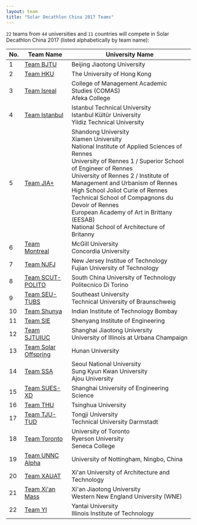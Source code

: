 ```yaml
---
layout: team
title: "Solar Decathlon China 2017 Teams"
---
```


`22` teams from `44` universities and `11` countries will compete in Solar Decathlon China 2017 (listed alphabetically by team name):

<table class="table table-striped">
	<thead>
		<tr>
			<th>No.</th>
			<th>Team Name</th>
			<th>University Name</th>
		</tr>
	</thead>
	<tbody>
		<tr>
			<td>1</td>
			<td><a href="{{ site.baseurl }}/pages/teams/bjt.html">Team BJTU</a></td>
			<td>Beijing Jiaotong University</td>
		</tr>
		<tr>
			<td>2</td>
			<td><a href="{{ site.baseurl }}/pages/teams/hku.html">Team HKU</a></td>
			<td>The University of Hong Kong</td>
		</tr>
		<tr>
			<td>3</td>
			<td><a href="{{ site.baseurl }}/pages/teams/isr.html">Team Isreal</a></td>
			<td>
				College of Management Academic Studies (COMAS)<br>
				Afeka College
			</td>
		</tr>
		<tr>
			<td>4</td>
			<td><a href="{{ site.baseurl }}/pages/teams/ist.html">Team Istanbul</a></td>
			<td>
				Istanbul Technical University<br>
				Istanbul Kültür University<br>
				Yildiz Technical University
			</td>
		</tr>
		<tr>
			<td>5</td>
			<td><a href="{{ site.baseurl }}/pages/teams/jia.html">Team JIA+</a></td>
			<td>
				Shandong University<br>
				Xiamen University<br>
				National Institute of Applied Sciences of Rennes<br>
				University of Rennes 1 / Superior School of Engineer of Rennes<br>
				University of Rennes 2 / Institute of Management and Urbanism of Rennes<br>
				High School Joliot Curie of Rennes<br>
				Technical School of Compagnons du Devoir of Rennes<br>
				European Academy of Art in Brittany (EESAB)<br>
				National School of Architecture of Britanny
			</td>
		</tr>
		<tr>
			<td>6</td>
			<td><a href="{{ site.baseurl }}/pages/teams/mon.html">Team Montreal</a></td>
			<td>
				McGill University<br>
				Concordia University
			</td>
		</tr>
		<tr>
			<td>7</td>
			<td><a href="{{ site.baseurl }}/pages/teams/njf.html">Team NJFJ</a></td>
			<td>
				New Jersey Institue of Technology<br>
				Fujian University of Technology
			</td>
		</tr>
		<tr>
			<td>8</td>
			<td><a href="{{ site.baseurl }}/pages/teams/scu.html">Team SCUT-POLITO</a></td>
			<td>
				South China University of Technology<br>
				Politecnico Di Torino
			</td>
		</tr>
		<tr>
			<td>9</td>
			<td><a href="{{ site.baseurl }}/pages/teams/seu.html">Team SEU-TUBS</a></td>
			<td>
				Southeast University<br>
				Technical University of Braunschweig
			</td>
		</tr>
		<tr>
			<td>10</td>
			<td><a href="{{ site.baseurl }}/pages/teams/shu.html">Team Shunya</a></td>
			<td>Indian Institute of Technology Bombay</td>
		</tr>
		<tr>
			<td>11</td>
			<td><a href="{{ site.baseurl }}/pages/teams/sie.html">Team SIE</a></td>
			<td>Shenyang Institute of Engineering</td>
		</tr>
		<tr>
			<td>12</td>
			<td><a href="{{ site.baseurl }}/pages/teams/sjt.html">Team SJTUIUC</a></td>
			<td>
				Shanghai Jiaotong University<br>
				University of Illinois at Urbana Champaign
			</td>
		</tr>
		<tr>
			<td>13</td>
			<td><a href="{{ site.baseurl }}/pages/teams/sol.html">Team Solar Offspring</a></td>
			<td>Hunan University</td>
		</tr>
		<tr>
			<td>14</td>
			<td><a href="{{ site.baseurl }}/pages/teams/ssa.html">Team SSA</a></td>
			<td>
				Seoul National University<br>
				Sung Kyun Kwan University<br>
				Ajou University
			</td>
		</tr>
		<tr>
			<td>15</td>
			<td><a href="{{ site.baseurl }}/pages/teams/sue.html">Team SUES-XD</a></td>
			<td>Shanghai University of Engineering Science</td>
		</tr>
		<tr>
			<td>16</td>
			<td><a href="{{ site.baseurl }}/pages/teams/thu.html">Team THU</a></td>
			<td>Tsinghua University</td>
		</tr>
		<tr>
			<td>17</td>
			<td><a href="{{ site.baseurl }}/pages/teams/tju.html">Team TJU-TUD</a></td>
			<td>
				Tongji University<br>
				Technical University Darmstadt
			</td>
		</tr>
		<tr>
			<td>18</td>
			<td><a href="{{ site.baseurl }}/pages/teams/tor.html">Team Toronto</a></td>
			<td>
				University of Toronto<br>
				Ryerson University<br>
				Seneca College
			</td>
		</tr>
		<tr>
			<td>19</td>
			<td><a href="{{ site.baseurl }}/pages/teams/unn.html">Team UNNC Alpha</a></td>
			<td>University of Nottingham, Ningbo, China</td>
		</tr>
		<tr>
			<td>20</td>
			<td><a href="{{ site.baseurl }}/pages/teams/xau.html">Team XAUAT</a></td>
			<td>Xi'an University of Architecture and Technology</td>
		</tr>
		<tr>
			<td>21</td>
			<td><a href="{{ site.baseurl }}/pages/teams/xia.html">Team Xi'an Mass</a></td>
			<td>
				Xi'an Jiaotong University<br>
				Western New England University (WNE)
			</td>
		</tr>
		<tr>
			<td>22</td>
			<td><a href="{{ site.baseurl }}/pages/teams/yi.html">Team YI</a></td>
			<td>
				Yantai University<br>
				Illinois Institute of Technology
			</td>
		</tr>
	</tbody>
</table>